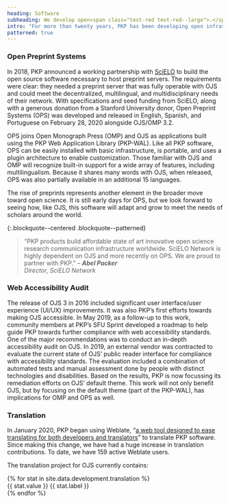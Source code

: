 ```yaml
---
heading: Software
subheading: We develop open<span class="text-red text-red--large">.</span>
intro: "For more than twenty years, PKP has been developing open infrastructure that improves and adapts with the changing scholarly publishing ecosystem. We believe that scholarship is best when it is diverse and global, and we build software to support those aims."
patterned: true
---
```


### Open Preprint Systems

In 2018, PKP announced a working partnership with [SciELO](https://scielo.org/) to build the open source software necessary to host preprint servers. The requirements were clear: they needed a preprint server that was fully operable with OJS and could meet the decentralized, multilingual, and multidisciplinary needs of their network. With specifications and seed funding from SciELO, along with a generous donation from a Stanford University donor, Open Preprint Systems (OPS) was developed and released in English, Spanish, and Portuguese on February 28, 2020 alongside OJS/OMP 3.2.

OPS joins Open Monograph Press (OMP) and OJS as applications built using the PKP Web Application Library (PKP-WAL). Like all PKP software, OPS can be easily installed with basic infrastructure, is portable, and uses a plugin architecture to enable customization. Those familiar with OJS and OMP will recognize built-in support for a wide array of features, including multilingualism. Because it shares many words with OJS, when released, OPS was also partially available in an additional 15 languages.

The rise of preprints represents another element in the broader move toward open science. It is still early days for OPS, but we look forward to seeing how, like OJS, this software will adapt and grow to meet the needs of scholars around the world.

{:.blockquote--centered .blockquote--patterned}
> “PKP products build affordable state of art innovative open science research communication infrastructure worldwide. SciELO Network is highly dependent on OJS and more recently on OPS. We are proud to partner with PKP.” <cite>&ndash; **Abel Packer**  <br/>Director, SciELO Network</cite>

### Web Accessibility Audit

The release of OJS 3 in 2016 included significant user interface/user experience (UI/UX) improvements. It was also PKP’s first efforts towards making OJS accessible. In May 2019, as a follow-up to this work, community members at PKP’s SFU Sprint developed a roadmap to help guide PKP towards further compliance with web accessibility standards. One of the major recommendations was to conduct an in-depth accessibility audit on OJS. In 2019, an external vendor was contracted to evaluate the current state of OJS’ public reader interface for compliance with accessibility standards. The evaluation included a combination of automated tests and manual assessment done by people with distinct technologies and disabilities. Based on the results, PKP is now focussing its remediation efforts on OJS’ default theme. This work will not only benefit OJS, but by focusing on the default theme (part of the PKP-WAL), has implications for OMP and OPS as well.

### Translation

In January 2020, PKP began using Weblate, “[a web tool designed to ease translating for both developers and translators](https://translate.pkp.sfu.ca/engage/ojs/)” to translate PKP software. Since making this change, we have had a huge increase in translation contributions. To date, we have 159 active Weblate users. 

The translation project for OJS currently contains:

<article class="stats">
  {% for stat in site.data.development.translation %}
  <div class="stat">
    <span class="stat__value">{{ stat.value }}</span>
    <span class="stat__label">{{ stat.label }}</span>
  </div>
  {% endfor %}
</article>
